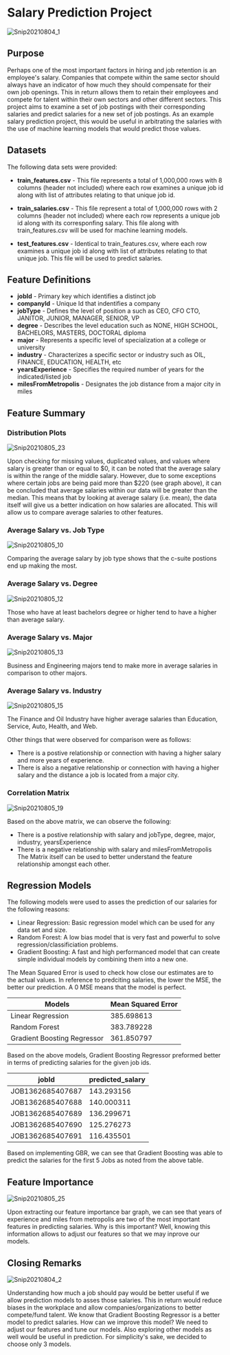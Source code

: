 # Salary Prediction Project

![Snip20210804_1](https://user-images.githubusercontent.com/24769002/128248342-c9d1b353-7cac-49bf-aa4c-59c6e11ebce3.png)

**Purpose**
------------------------
Perhaps one of the most important factors in hiring and job retention is an employee's salary. Companies that compete within the same sector should always have an indicator of how much they should compensate for their own job openings. This in return allows them to retain their employees and compete for talent within their own sectors and other different sectors. This project aims to examine a set of job postings with their corresponding salaries and predict salaries for a new set of job postings. As an example salary prediction project, this would be useful in arbitrating the salaries with the use of machine learning models that would predict those values.

**Datasets**
------------------------
The following data sets were provided:

* **train_features.csv** - This file represents a total of 1,000,000 rows with 8 columns (header not included) where each row examines a unique job id along with list of attributes relating to that unique job id.

* **train_salaries.csv** - This file represent a total of 1,000,000 rows with 2 columns (header not included) where each row represents a unique job id along with its corresponfing salary. This file along with train_features.csv will be used for machine learning models.  

* **test_features.csv** - Identical to train_features.csv, where each row examines a unique job id along with list of attributes relating to that unique job. This file will be used to predict salaries.

**Feature Definitions**
------------------------
* **jobId** - Primary key which identifies a distinct job
* **companyId** - Unique Id that indentifies a company
* **jobType** - Defines the level of position a such as CEO, CFO CTO, JANITOR, JUNIOR, MANAGER, SENIOR, VP
* **degree** - Describes the level education such as NONE, HIGH SCHOOL, BACHELORS, MASTERS, DOCTORAL diploma
* **major** - Represents a specific level of specialization at a college or university
* **industry** - Characterizes a specific sector or industry such as OIL, FINANCE, EDUCATION, HEALTH, etc
* **yearsExperience** - Specifies the required number of years for the indicated/listed job 
* **milesFromMetropolis** - Designates the job distance from a major city in miles

**Feature Summary**
------------------------
### Distribution Plots
![Snip20210805_23](https://user-images.githubusercontent.com/24769002/128412053-c2feb56c-aaf9-4efa-9beb-e47c0fa6ff8c.png)

Upon checking for missing values, duplicated values, and values where salary is greater than or equal to $0, it can be noted that the average salary is within the range of the middle salary. However, due to some exceptions where certain jobs are being paid more than $220 (see graph above), it can be concluded that average salaries within our data will be greater than the median. This means that by looking at average salary (i.e. mean), the data itself will give us a better indication on how salaries are allocated. This will allow us to compare average salaries to other features.

### Average Salary vs. Job Type
![Snip20210805_10](https://user-images.githubusercontent.com/24769002/128395976-a52c155f-3767-41f9-8a96-63ff44d3784c.png)

Comparing the average salary by job type shows that the c-suite postions end up making the most.

### Average Salary vs. Degree
![Snip20210805_12](https://user-images.githubusercontent.com/24769002/128395990-de7a2af1-693e-442b-b636-cfaf888ab4e8.png)

Those who have at least bachelors degree or higher tend to have a higher than average salary.

### Average Salary vs. Major
![Snip20210805_13](https://user-images.githubusercontent.com/24769002/128396007-fe585bd9-ffa8-4fb9-9053-0b5f7c3e4a4e.png)

Business and Engineering majors tend to make more in average salaries in comparison to other majors.

### Average Salary vs. Industry
![Snip20210805_15](https://user-images.githubusercontent.com/24769002/128396023-181e3026-0330-4a12-8c75-af4f25841bb6.png)

The Finance and Oil Industry have higher average salaries than Education, Service, Auto, Health, and Web.

Other things that were observed for comparison were as follows:
* There is a postive relationship or connection with having a higher salary and more years of experience.
* There is also a negative relationship or connection with having a higher salary and the distance a job is located from a major city.

### Correlation Matrix
![Snip20210805_19](https://user-images.githubusercontent.com/24769002/128408799-12dc3c9c-8178-493c-b6d2-2435c802093f.png)

Based on the above matrix, we can observe the following:
* There is a postive relationship with salary and jobType, degree, major, industry, yearsExperience
* There is a negative relationship with salary and milesFromMetropolis
The Matrix itself can be used to better understand the feature relationship amongst each other.

**Regression Models**
------------------------
The following models were used to asses the prediction of our salaries for the following reasons:
  * Linear Regression: Basic regression model which can be used for any data set and size.
  * Random Forest: A low bias model that is very fast and powerful to solve regression/classificiation problems.
  * Gradient Boosting: A fast and high performanced model that can create simple individual models by combining them into a new one.

The Mean Squared Error is used to check how close our estimates are to the actual values. In reference to predciting salaries, the lower the MSE, the better our prediction. A 0 MSE means that the model is perfect.

|Models|Mean Squared Error|
|---|---|
|Linear Regression|385.698613|
|Random Forest|383.789228|
|Gradient Boosting Regressor|361.850797|

Based on the above models, Gradient Boosting Regressor preformed better in terms of predicting salaries for the given job ids. 

|jobId|predicted_salary|
|---|---|
|JOB1362685407687|143.293156|
|JOB1362685407688|140.000311|
|JOB1362685407689|136.299671|
|JOB1362685407690|125.276273|
|JOB1362685407691|116.435501|

Based on implementing GBR, we can see that Gradient Boosting was able to predict the salaries for the first 5 Jobs as noted from the above table.

**Feature Importance**
------------------------
![Snip20210805_25](https://user-images.githubusercontent.com/24769002/128416275-07a10310-41bc-4ee8-94a1-d69446f3248c.png)

Upon extracting our feature importance bar graph, we can see that years of experience and miles from metropolis are two of the most important features in predicting salaries. Why is this important? Well, knowing this information allows to adjust our features so that we may inprove our models.

**Closing Remarks**
------------------------
![Snip20210804_2](https://user-images.githubusercontent.com/24769002/128647371-8816a164-fea2-4199-b3f2-2f2ebbed15af.png)

Understanding how much a job should pay would be better useful if we allow prediction models to asses those salaries. This in return would reduce biases in the workplace and allow companies/organizations to better compete/fund talent. We know that Gradient Boosting Regressor is a better model to predict salaries. How can we improve this model? We need to adjust our features and tune our models. Also exploring other models as well would be useful in prediction. For simplicity's sake, we decided to choose only 3 models.

